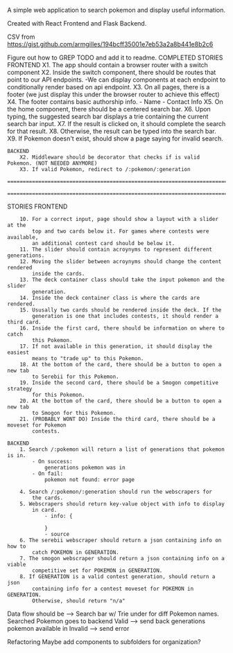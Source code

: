 A simple web application to search pokemon and display useful information.

Created with React Frontend and Flask Backend.

CSV from https://gist.github.com/armgilles/194bcff35001e7eb53a2a8b441e8b2c6

Figure out how to GREP TODO and add it to readme.
COMPLETED STORIES
    FRONTEND
        X1. The app should contain a browser router with a
        switch component
        X2. Inside the switch component, there should
        be routes that point to our API endpoints.
        -We can display components at each endpoint to conditionally
        render based on api endpoint.
        X3. On all pages, there is a footer (we just display this under the
        browser router to achieve this effect)
        X4. The footer contains basic authorship info. - Name - Contact Info
        X5. On the home component, there should be a centered search bar.
        X6. Upon typing, the suggested search bar displays a
        trie containing the current search bar input.
        X7. If the result is clicked on, it should complete the search
        for that result.
        X8. Otherwise, the result can be typed into the search bar.
        X9. If Pokemon doesn't exist, should show a page saying
        for invalid search.

    BACKEND
        X2. Middleware should be decorator that checks if is valid Pokemon. (NOT NEEDED ANYMORE)
        X3. If valid Pokemon, redirect to /:pokemon/:generation
        =================================================================================================
        ===================================================================================================================================================================================================

STORIES
FRONTEND

        10. For a correct input, page should show a layout with a slider at the
            top and two cards below it. For games where contests were available,
            an additional contest card should be below it.
        11. The slider should contain acroynyms to represent different generations.
        12. Moving the slider between acroynyms should change the content rendered
            inside the cards.
        13. The deck container class should take the input pokemon and the slider
            generation.
        14. Inside the deck container class is where the cards are rendered.
        15. Ususally two cards should be rendered inside the deck. If the
            generation is one that includes contests, it should render a third card.
        16. Inside the first card, there should be information on where to catch
            this Pokemon.
        17. If not available in this generation, it should display the easiest
            means to "trade up" to this Pokemon.
        18. At the bottom of the card, there should be a button to open a new tab
            to Serebii for this Pokemon.
        19. Inside the second card, there should be a Smogon competitive strategy
            for this Pokemon.
        20. At the bottom of the card, there should be a button to open a new tab
            to Smogon for this Pokemon.
        21. (PROBABLY WONT DO) Inside the third card, there should be a moveset for Pokemon
            contests.

    BACKEND
        1. Search /:pokemon will return a list of generations that pokemon is in.
            - On success:
                generations pokemon was in
            - On fail:
                pokemon not found: error page

        4. Search /:pokemon/:generation should run the webscrapers for
            the cards.
        5. Webscrapers should return key-value object with info to display
            in card.
                - info: {

                }
                - source
        6. The serebii webscraper should return a json containing info on how to
            catch POKEMON in GENERATION.
        7. The smogon webscraper should return a json containing info on a viable
            competitive set for POKEMON in GENERATION.
        8. If GENERATION is a valid contest generation, should return a json
            containing info for a contest moveset for POKEMON in GENERATION.
            Otherwise, should return "n/a"

Data flow should be -->
Search bar w/ Trie under for diff Pokemon names.
Searched Pokemon goes to backend
Valid --> send back generations pokemon available in
Invalid --> send error

Refactoring
Maybe add components to subfolders for organization?
